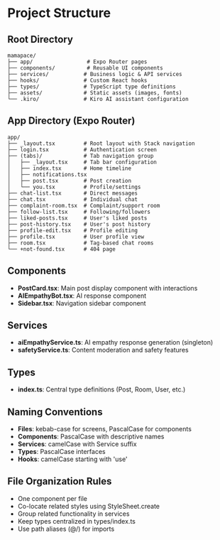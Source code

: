 # Project Structure

## Root Directory
```
mamapace/
├── app/                 # Expo Router pages
├── components/          # Reusable UI components
├── services/           # Business logic & API services
├── hooks/              # Custom React hooks
├── types/              # TypeScript type definitions
├── assets/             # Static assets (images, fonts)
└── .kiro/              # Kiro AI assistant configuration
```

## App Directory (Expo Router)
```
app/
├── _layout.tsx         # Root layout with Stack navigation
├── login.tsx           # Authentication screen
├── (tabs)/             # Tab navigation group
│   ├── _layout.tsx     # Tab bar configuration
│   ├── index.tsx       # Home timeline
│   ├── notifications.tsx
│   ├── post.tsx        # Post creation
│   └── you.tsx         # Profile/settings
├── chat-list.tsx       # Direct messages
├── chat.tsx            # Individual chat
├── complaint-room.tsx  # Complaint/support room
├── follow-list.tsx     # Following/followers
├── liked-posts.tsx     # User's liked posts
├── post-history.tsx    # User's post history
├── profile-edit.tsx    # Profile editing
├── profile.tsx         # User profile view
├── room.tsx            # Tag-based chat rooms
└── +not-found.tsx      # 404 page
```

## Components
- **PostCard.tsx**: Main post display component with interactions
- **AIEmpathyBot.tsx**: AI response component
- **Sidebar.tsx**: Navigation sidebar component

## Services
- **aiEmpathyService.ts**: AI empathy response generation (singleton)
- **safetyService.ts**: Content moderation and safety features

## Types
- **index.ts**: Central type definitions (Post, Room, User, etc.)

## Naming Conventions
- **Files**: kebab-case for screens, PascalCase for components
- **Components**: PascalCase with descriptive names
- **Services**: camelCase with Service suffix
- **Types**: PascalCase interfaces
- **Hooks**: camelCase starting with 'use'

## File Organization Rules
- One component per file
- Co-locate related styles using StyleSheet.create
- Group related functionality in services
- Keep types centralized in types/index.ts
- Use path aliases (@/) for imports